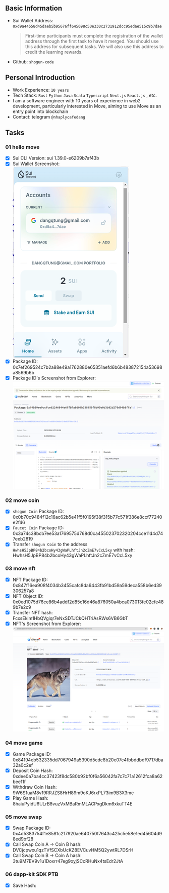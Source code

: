 ## Basic Information

- Sui Wallet Address: `0xd9a44558d45daeb5b95676ff645698c50e330c2731912dcc95edae515c9b7dae`
  > First-time participants must complete the registration of the wallet address through the first task to have it merged. You should use this address for subsequent tasks. We will also use this address to credit the learning rewards.
- Github: `shogun-code`

## Personal Introduction

- Work Experience: `10 years`
- Tech Stack: `Rust` `Python` `Java` `Scala` `Typescript` `Next.js` `React.js` , etc.
- I am a software engineer with 10 years of experience in web2 development, particularly interested in Move, aiming to use Move as an entry point into blockchain
- Contact: telegram `@nhaplycafedang`

## Tasks

### 01 hello move

- [x] Sui CLI Version: sui 1.39.0-e6209b7af43b
- [x] Sui Wallet Screenshot: ![](images/sui_wallet.png)
- [x] Package ID: 0x7ef269524c7b2a88e49a1762880e65351aefd6b6b483872154a53698a8569b6b
- [x] Package ID's Screenshot from Explorer: ![](images/package_explorer.png)

### 02 move coin

- [x] `shogun Coin` Package ID: 0x0b70c9484f12c16ac62b5e41f5f0195f38f315b77c571f386e8ccf77240e2f46
- [x] `Faucet Coin` Package ID: 0x3a74c38bcb7ee53a1769575d768d0ca455023702320204cce11d4d747eeb2819
- [x] Transfer `shogun Coin` to the address `HwhsH5JpBP84b2bcoHy43gWaPLhftJn2cZmE7vCcL5xy` with hash: HwhsH5JpBP84b2bcoHy43gWaPLhftJn2cZmE7vCcL5xy

### 03 move nft

- [x] NFT Package ID: 0x847f16ea908f4034b3455cafc8da6443fb91bd59a59deca558b6ed39306257a8
- [x] NFT Object ID: 0x0ed1075d76ce86b4addf2d85c16d46a876050a4bca073013fe02cfe489b7e2c9
- [x] Transfer NFT hash: FcxsEkim1HbQVgiqr7eNxSDTJCkQHTriAsRWs6VB6GbT
- [x] NFT's Screenshot from Explorer: ![](images/wolf_nft.png)

### 04 move game

- [x] Game Package ID: 0x84194eb532335dd7067949a5390d5cdc8b20e07c4fbbddbdf9717dba32a0c2ef
- [x] Deposit Coin Hash: 0xdee0a7ba4cc37423f8dc580b92bf0f6a56042fa7c7c71a12612fca8a62bee11f
- [x] Withdraw Coin Hash: 9W6S1uaM8v19RRJZS8HrH89m9oKJ6rxPL73im9B3X3me
- [x] Play Game Hash: 8haiuPyidU6ULrB8vuzVxMBaRmMLACPxgDkm6xkuTT4E

### 05 move swap

- [x] Swap Package ID: 0x4d5383754f1e8581c217920ae640750f7643c425c5e58e1ed45604d98ed9bf28
- [x] Call Swap Coin A -> Coin B hash: DVCjcpwxu1qzTVfSCXbUcKZ8EVCuvHM5Q2ywtRL7DSrH
- [x] Call Swap Coin B -> Coin A hash: 3tu9M7EV9v1u1Doxrr47eg9oyjSCcRHuNx4tsEdr2JtA

### 06 dapp-kit SDK PTB

- [x] Save Hash:
